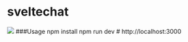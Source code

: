 # sveltechat
![](Svelte-Cybernetically-enhanced-w.gif)
###Usage
npm install
npm run dev # http://localhost:3000
